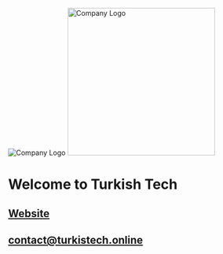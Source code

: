 ![Company Logo](https://turkistech.online/media/1k0gtr4q/turkistech-logo-original.svg)
<img src="https://turkistech.online/media/1k0gtr4q/turkistech-logo-original.svg" width="300" alt="Company Logo" />
# Welcome to Turkish Tech

## [Website](https://turkistech.online/)
## <contact@turkistech.online>
